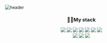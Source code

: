![header](https://capsule-render.vercel.app/api?type=soft&color=auto&height=100&section=header&text=kim%20ziyeon&fontColor=ff85af&fontSize=50&animation=twinkling)

<h3 align="center">🏳‍🌈My stack</h3>

<div align="center">
<img src="https://img.shields.io/badge/html-E34F26?style=flat-square&logo=html"/>
<img src="https://img.shields.io/badge/css-1572B6?style=flat-square&logo=css3"/>
<img src="https://img.shields.io/badge/Sass-CC6699?style=flat-square&logo=sass&logoColor=white"/>
<img src="https://img.shields.io/badge/Javascript-ffb13b?style=flat-square&logo=javascript&logoColor=white"/>
<img src="https://img.shields.io/badge/typescript-3178C6?style=flat-square&logo=typescript&logoColor=white"/>
<img src="https://img.shields.io/badge/react-61DAFB?style=flat-square&logo=react&logoColor=white"/>
<img src="https://img.shields.io/badge/next.js-000000?style=flat-square&logo=nextdotjs&logoColor=white"/>
</div>

<div align="center">
<img src="https://img.shields.io/badge/github-181717?style=flat-square&logo=github&logoColor=white"/>
<img src="https://img.shields.io/badge/figma-F24E1E?style=flat-square&logo=figma&logoColor=white"/>
<img src="https://img.shields.io/badge/notion-000000?style=flat-square&logo=notion&logoColor=white"/>
</div>




<!--
**kimziyeon/kimziyeon** is a ✨ _special_ ✨ repository because its `README.md` (this file) appears on your GitHub profile.
- 🔭 I’m currently working on ...
- 🌱 I’m currently learning ...
- 👯 I’m looking to collaborate on ...
- 🤔 I’m looking for help with ...
- 💬 Ask me about ...
- 📫 How to reach me: ...
- 😄 Pronouns: ...
- ⚡ Fun fact: ...
-->

